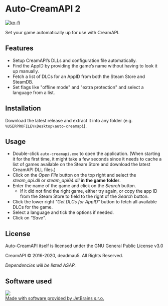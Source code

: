 # Auto-CreamAPI 2
[![ko-fi](https://www.ko-fi.com/img/githubbutton_sm.svg)](https://ko-fi.com/H2H4330U3)

Set your game automatically up for use with CreamAPI.

## Features
* Setup CreamAPI’s DLLs and configuration file automatically.
* Find the AppID by providing the game’s name without having to look it up manually.
* Fetch a list of DLCs for an AppID from both the Steam Store and SteamDB.
* Set flags like "offline mode" and "extra protection" and select a language from a list.

## Installation
Download the latest release and extract it into any folder (e.g. `%USERPROFILE%\Desktop\auto-creamapi`).

## Usage
* Double-click `auto-creamapi.exe` to open the application. (When starting it for the first time, it might take a few
 seconds since it needs to cache a list of games available on the Steam Store and download the latest CreamAPI DLL files.)
* Click on the *Open File* button on the top right and select the *steam_api.dll* or *steam_api64.dll* 
  **in the game folder**.
* Enter the name of the game and click on the *Search* button.
  * If it did not find the right game, either try again, or copy the app ID from the Steam Store to field to the right 
    of the *Search* button.
* Click the lower right *"Get DLCs for AppID"* button to fetch all available DLCs for the game.
* Select a language and tick the options if needed.
* Click on *"Save"*.

## License
Auto-CreamAPI itself is licensed under the GNU General Public License v3.0

CreamAPI © 2016-2020, deadmau5. All Rights Reserved.

*Dependencies will be listed ASAP.*

## Software used

[![](https://jeddunk.xyz/jetbrains-small.png)](https://www.jetbrains.com/?from=Auto-CreamAPI)  
[Made with software provided by JetBrains s.r.o.](https://www.jetbrains.com/?from=Auto-CreamAPI)
